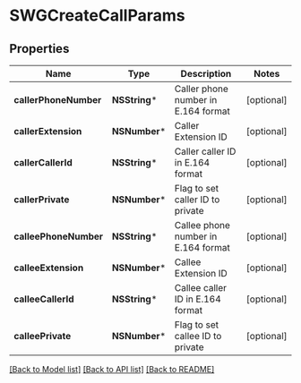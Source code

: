 # SWGCreateCallParams

## Properties
Name | Type | Description | Notes
------------ | ------------- | ------------- | -------------
**callerPhoneNumber** | **NSString*** | Caller phone number in E.164 format | [optional] 
**callerExtension** | **NSNumber*** | Caller Extension ID | [optional] 
**callerCallerId** | **NSString*** | Caller caller ID in E.164 format | [optional] 
**callerPrivate** | **NSNumber*** | Flag to set caller ID to private | [optional] 
**calleePhoneNumber** | **NSString*** | Callee phone number in E.164 format | [optional] 
**calleeExtension** | **NSNumber*** | Callee Extension ID | [optional] 
**calleeCallerId** | **NSString*** | Callee caller ID in E.164 format | [optional] 
**calleePrivate** | **NSNumber*** | Flag to set callee ID to private | [optional] 

[[Back to Model list]](../README.md#documentation-for-models) [[Back to API list]](../README.md#documentation-for-api-endpoints) [[Back to README]](../README.md)


